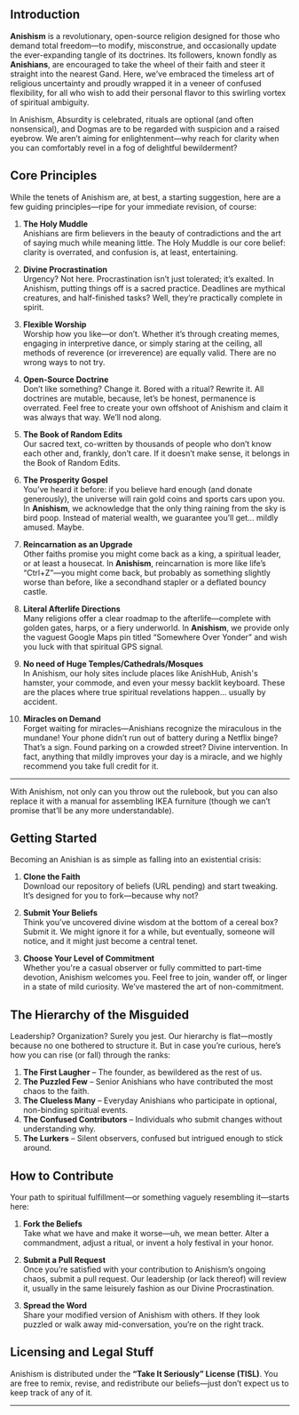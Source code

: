 ## Introduction

**Anishism** is a revolutionary, open-source religion designed for those who demand total freedom—to modify, misconstrue, and occasionally update the ever-expanding tangle of its doctrines. Its followers, known fondly as **Anishians**, are encouraged to take the wheel of their faith and steer it straight into the nearest Gand. Here, we’ve embraced the timeless art of religious uncertainty and proudly wrapped it in a veneer of confused flexibility, for all who wish to add their personal flavor to this swirling vortex of spiritual ambiguity.

In Anishism, Absurdity is celebrated, rituals are optional (and often nonsensical), and Dogmas are to be regarded with suspicion and a raised eyebrow. We aren’t aiming for enlightenment—why reach for clarity when you can comfortably revel in a fog of delightful bewilderment?

## Core Principles

While the tenets of Anishism are, at best, a starting suggestion, here are a few guiding principles—ripe for your immediate revision, of course:

1. **The Holy Muddle**  
   Anishians are firm believers in the beauty of contradictions and the art of saying much while meaning little. The Holy Muddle is our core belief: clarity is overrated, and confusion is, at least, entertaining.

2. **Divine Procrastination**  
   Urgency? Not here. Procrastination isn’t just tolerated; it’s exalted. In Anishism, putting things off is a sacred practice. Deadlines are mythical creatures, and half-finished tasks? Well, they’re practically complete in spirit.

3. **Flexible Worship**  
   Worship how you like—or don’t. Whether it’s through creating memes, engaging in interpretive dance, or simply staring at the ceiling, all methods of reverence (or irreverence) are equally valid. There are no wrong ways to not try.

4. **Open-Source Doctrine**  
   Don’t like something? Change it. Bored with a ritual? Rewrite it. All doctrines are mutable, because, let’s be honest, permanence is overrated. Feel free to create your own offshoot of Anishism and claim it was always that way. We’ll nod along.

5. **The Book of Random Edits**  
   Our sacred text, co-written by thousands of people who don’t know each other and, frankly, don’t care. If it doesn’t make sense, it belongs in the Book of Random Edits.

6. **The Prosperity Gospel**  
   You’ve heard it before: if you believe hard enough (and donate generously), the universe will rain gold coins and sports cars upon you. In **Anishism**, we acknowledge that the only thing raining from the sky is bird poop. Instead of material wealth, we guarantee you’ll get... mildly amused. Maybe.

7. **Reincarnation as an Upgrade**  
   Other faiths promise you might come back as a king, a spiritual leader, or at least a housecat. In **Anishism**, reincarnation is more like life’s “Ctrl+Z”—you might come back, but probably as something slightly worse than before, like a secondhand stapler or a deflated bouncy castle.

8. **Literal Afterlife Directions**  
   Many religions offer a clear roadmap to the afterlife—complete with golden gates, harps, or a fiery underworld. In **Anishism**, we provide only the vaguest Google Maps pin titled “Somewhere Over Yonder” and wish you luck with that spiritual GPS signal.

9. **No need of Huge Temples/Cathedrals/Mosques**  
     In Anishism, our holy sites include places like AnishHub, Anish's hamster, your commode, and even your messy backlit keyboard. These are the places where true spiritual revelations happen... usually by accident.

10. **Miracles on Demand**  
   Forget waiting for miracles—Anishians recognize the miraculous in the mundane! Your phone didn’t run out of battery during a Netflix binge? That’s a sign. Found parking on a crowded street? Divine intervention. In fact, anything that mildly improves your day is a miracle, and we highly recommend you take full credit for it.

---

With Anishism, not only can you throw out the rulebook, but you can also replace it with a manual for assembling IKEA furniture (though we can’t promise that’ll be any more understandable).

## Getting Started

Becoming an Anishian is as simple as falling into an existential crisis:

1. **Clone the Faith**  
   Download our repository of beliefs (URL pending) and start tweaking. It’s designed for you to fork—because why not?

2. **Submit Your Beliefs**  
   Think you’ve uncovered divine wisdom at the bottom of a cereal box? Submit it. We might ignore it for a while, but eventually, someone will notice, and it might just become a central tenet.

3. **Choose Your Level of Commitment**  
   Whether you're a casual observer or fully committed to part-time devotion, Anishism welcomes you. Feel free to join, wander off, or linger in a state of mild curiosity. We’ve mastered the art of non-commitment.

## The Hierarchy of the Misguided

Leadership? Organization? Surely you jest. Our hierarchy is flat—mostly because no one bothered to structure it. But in case you’re curious, here’s how you can rise (or fall) through the ranks:

1. **The First Laugher** – The founder, as bewildered as the rest of us.
2. **The Puzzled Few** – Senior Anishians who have contributed the most chaos to the faith.
3. **The Clueless Many** – Everyday Anishians who participate in optional, non-binding spiritual events.
4. **The Confused Contributors** – Individuals who submit changes without understanding why.
5. **The Lurkers** – Silent observers, confused but intrigued enough to stick around.

## How to Contribute

Your path to spiritual fulfillment—or something vaguely resembling it—starts here:

1. **Fork the Beliefs**  
   Take what we have and make it worse—uh, we mean better. Alter a commandment, adjust a ritual, or invent a holy festival in your honor.

2. **Submit a Pull Request**  
   Once you’re satisfied with your contribution to Anishism’s ongoing chaos, submit a pull request. Our leadership (or lack thereof) will review it, usually in the same leisurely fashion as our Divine Procrastination.

3. **Spread the Word**  
   Share your modified version of Anishism with others. If they look puzzled or walk away mid-conversation, you’re on the right track.

## Licensing and Legal Stuff

Anishism is distributed under the **“Take It Seriously” License (TISL)**. You are free to remix, revise, and redistribute our beliefs—just don’t expect us to keep track of any of it.

---

